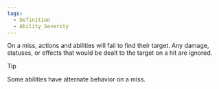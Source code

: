 ```yaml
---  
tags:  
  - Definition  
  - Ability_Severity  
---  
```

On a miss, actions and abilities will fail to find their target. Any damage, statuses, or effects that would be dealt to the target on a hit are ignored.  
  
> [!tip]  
> Some abilities have alternate behavior on a miss.  
